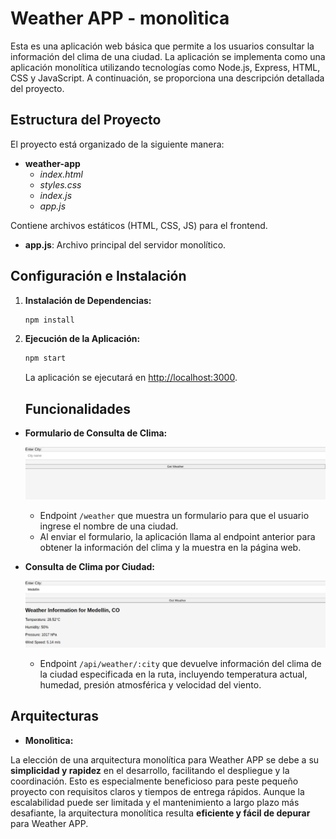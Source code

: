 # Weather APP - monolìtica

Esta es una aplicación web básica que permite a los usuarios consultar la información del clima de una ciudad. La aplicación se implementa como una aplicación monolítica utilizando tecnologías como Node.js, Express, HTML, CSS y JavaScript. A continuación, se proporciona una descripción detallada del proyecto.

## Estructura del Proyecto

El proyecto está organizado de la siguiente manera:

- **weather-app**
    - *index.html*
    - *styles.css*
    - *index.js*
    - *app.js*
    
 Contiene archivos estáticos (HTML, CSS, JS) para el frontend.
- **app.js**: Archivo principal del servidor monolítico.


## Configuración e Instalación

1. **Instalación de Dependencias:**

   ```bash
   npm install
   ```

2. **Ejecución de la Aplicación:**

   ```bash
   npm start
   ```

   La aplicación se ejecutará en [http://localhost:3000](http://localhost:3000).


   ## Funcionalidades

- **Formulario de Consulta de Clima:**

    ![Alt text](imagen1.png)


  - Endpoint `/weather` que muestra un formulario para que el usuario ingrese el nombre de una ciudad.
  - Al enviar el formulario, la aplicación llama al endpoint anterior para obtener la información del clima y la muestra en la página web.

- **Consulta de Clima por Ciudad:**

    ![Alt text](imagen2.png)


  - Endpoint `/api/weather/:city` que devuelve información del clima de la ciudad especificada en la ruta, incluyendo temperatura actual, humedad, presión atmosférica y velocidad del viento.


## Arquitecturas

- **Monolìtica:**

La elección de una arquitectura monolítica para Weather APP se debe a su **simplicidad y rapidez** en el desarrollo, facilitando el despliegue y la coordinación. Esto es especialmente beneficioso para peste pequeño proyecto con requisitos claros y tiempos de entrega rápidos. Aunque la escalabilidad puede ser limitada y el mantenimiento a largo plazo más desafiante, la arquitectura monolítica resulta **eficiente y fácil de depurar** para Weather APP.

